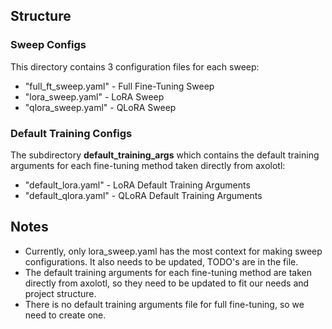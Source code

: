 ## Structure
### Sweep Configs
This directory contains 3 configuration files for each sweep:
- "full_ft_sweep.yaml" - Full Fine-Tuning Sweep
- "lora_sweep.yaml" - LoRA Sweep
- "qlora_sweep.yaml" - QLoRA Sweep

### Default Training Configs
The subdirectory __default_training_args__ which contains the default training arguments for each fine-tuning method taken directly from axolotl:
- "default_lora.yaml" - LoRA Default Training Arguments
- "default_qlora.yaml" - QLoRA Default Training Arguments

##  Notes
- Currently, only lora_sweep.yaml has the most context for making sweep configurations. It also needs to be updated, TODO's are in the file.
- The default training arguments for each fine-tuning method are taken directly from axolotl, so they need to be updated to fit our needs and project structure.
- There is no default training arguments file for full fine-tuning, so we need to create one.
